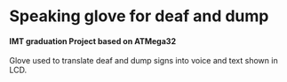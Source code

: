 # Speaking glove for deaf and dump
#### IMT graduation Project based on ATMega32

Glove used to translate deaf and dump signs into voice and text
shown in LCD.



